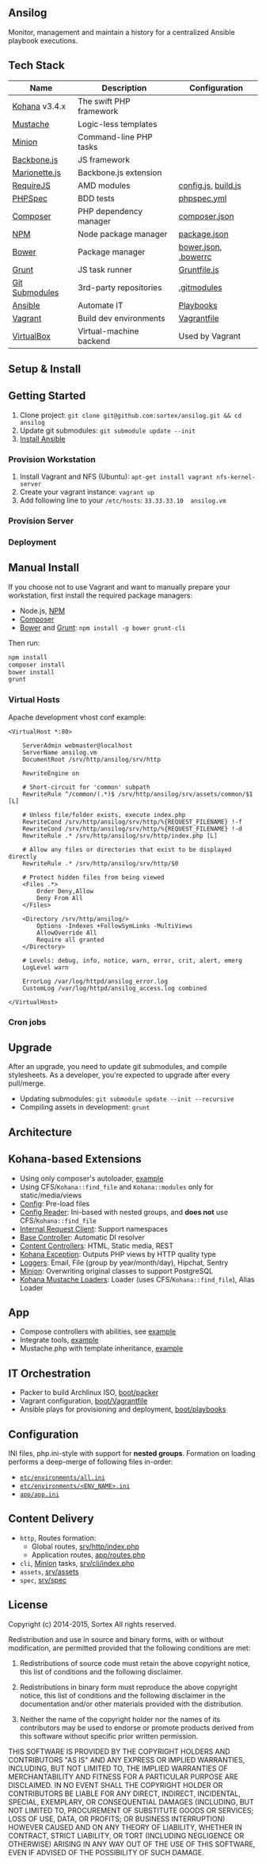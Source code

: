 Ansilog
---
Monitor, management and maintain a history for a centralized Ansible playbook
executions.

Tech Stack
---

Name             | Description             | Configuration
---------------- | ----------------------- | --------------------
[Kohana] v3.4.x  | The swift PHP framework |
[Mustache]       | Logic-less templates    |
[Minion]         | Command-line PHP tasks  |
[Backbone.js]    | JS framework            |
[Marionette.js]  | Backbone.js extension   |
[RequireJS]      | AMD modules             | [config.js](src/core/media/js/config.js), [build.js](build.js)
[PHPSpec]        | BDD tests               | [phpspec.yml](phpspec.yml)
[Composer]       | PHP dependency manager  | [composer.json](composer.json)
[NPM]            | Node package manager    | [package.json](package.json)
[Bower]          | Package manager         | [bower.json](bower.json), [.bowerrc](.bowerrc)
[Grunt]          | JS task runner          | [Gruntfile.js](Gruntfile.js)
[Git Submodules] | 3rd-party repositories  | [.gitmodules](.gitmodules)
[Ansible]        | Automate IT             | [Playbooks](boot/playbooks/)
[Vagrant]        | Build dev environments  | [Vagrantfile](boot/Vagrantfile)
[VirtualBox]     | Virtual-machine backend | Used by Vagrant

Setup & Install
---

## Getting Started
1. Clone project:
  `git clone git@github.com:sortex/ansilog.git && cd ansilog`
2. Update git submodules: `git submodule update --init`
3. [Install Ansible](http://docs.ansible.com/intro_installation.html#latest-releases-via-apt-ubuntu)

### Provision Workstation
1. Install Vagrant and NFS (Ubuntu): `apt-get install vagrant nfs-kernel-server`
2. Create your vagrant instance: `vagrant up`
3. Add following line to your `/etc/hosts`: `33.33.33.10  ansilog.vm`

### Provision Server
### Deployment

## Manual Install
If you choose not to use Vagrant and want to manually prepare your workstation,
first install the required package managers:
- Node.js, [NPM]
- [Composer]
- [Bower] and [Grunt]: `npm install -g bower grunt-cli`

Then run:
```sh
npm install
composer install
bower install
grunt
```

### Virtual Hosts
Apache development vhost conf example:
```
<VirtualHost *:80>

	ServerAdmin webmaster@localhost
	ServerName ansilog.vm
	DocumentRoot /srv/http/ansilog/srv/http

	RewriteEngine on

	# Short-circuit for 'common' subpath
	RewriteRule ^/common/(.*)$ /srv/http/ansilog/srv/assets/common/$1 [L]

	# Unless file/folder exists, execute index.php
	RewriteCond /srv/http/ansilog/srv/http/%{REQUEST_FILENAME} !-f
	RewriteCond /srv/http/ansilog/srv/http/%{REQUEST_FILENAME} !-d
	RewriteRule .* /srv/http/ansilog/srv/http/index.php [L]

	# Allow any files or directories that exist to be displayed directly
	RewriteRule .* /srv/http/ansilog/srv/http/$0

	# Protect hidden files from being viewed
	<Files .*>
		Order Deny,Allow
		Deny From All
	</Files>

	<Directory /srv/http/ansilog/>
		Options -Indexes +FollowSymLinks -MultiViews
		AllowOverride All
		Require all granted
	</Directory>

	# Levels: debug, info, notice, warn, error, crit, alert, emerg
	LogLevel warn

	ErrorLog /var/log/httpd/ansilog_error.log
	CustomLog /var/log/httpd/ansilog_access.log combined

</VirtualHost>
```

### Cron jobs

Upgrade
---
After an upgrade, you need to update git submodules, and compile stylesheets.
As a developer, you're expected to upgrade after every pull/merge.
- Updating submodules: `git submodule update --init --recursive`
- Compiling assets in development: `grunt`

Architecture
---

## Kohana-based Extensions
- Using only composer's autoloader, [example](srv/http/index.php)
- Using CFS/`Kohana::find_file` and `Kohana::modules` only for static/media/views
- [Config](src/Kohana/classes/Config.php): Pre-load files
- [Config Reader](src/Kohana/classes/Config/Ini.php): Ini-based with nested
    groups, and **does not** use CFS/`Kohana::find_file`
- [Internal Request Client](src/Kohana/classes/Request/Client/Internal.php): Support namespaces
- [Base Controller](src/Kohana/classes/Controller.php): Automatic DI resolver
- [Content Controllers](src/Kohana/classes/Controller): HTML, Static media, REST
- [Kohana Exception](src/Kohana/classes/Kohana/Exception.php): Outputs PHP views by HTTP quality type
- [Loggers](src/Kohana/classes/Log): Email, File (group by year/month/day), Hipchat, Sentry
- [Minion](src/Kohana/classes/Minion): Overwriting original classes to support PostgreSQL
- [Kohana Mustache Loaders](src/Kohana/classes/Mustache): Loader (uses CFS/`Kohana::find_file`), Alias Loader

## App
- Compose controllers with abilities, see [example](app/classes/Controller/Site/Page.php)
- Integrate tools, [example](app/classes/Tool/Profiler.php)
- Mustache.php with template inheritance, [example](app/media/templates/site)

## IT Orchestration
- Packer to build Archlinux ISO, [boot/packer](boot/packer)
- Vagrant configuration, [boot/Vagrantfile](boot/Vagrantfile)
- Ansible plays for provisioning and deployment, [boot/playbooks](boot/playbooks)

## Configuration
INI files, php.ini-style with support for **nested groups**.
Formation on loading performs a deep-merge of following files in-order:
- [`etc/environments/all.ini`](etc/environments/all.ini)
- [`etc/environments/<ENV_NAME>.ini`](etc/environments)
- [`app/app.ini`](app/app.ini)

## Content Delivery
- `http`, Routes formation:
  - Global routes, [srv/http/index.php](srv/http/index.php#L83)
  - Application routes, [app/routes.php](app/routes.php)
- `cli`, [Minion] tasks, [srv/cli/index.php](srv/cli/index.php)
- `assets`, [srv/assets](srv/assets)
- `spec`, [srv/spec](srv/spec)

License
---
Copyright (c) 2014-2015, Sortex
All rights reserved.

Redistribution and use in source and binary forms, with or without modification, are permitted provided that the following conditions are met:

1. Redistributions of source code must retain the above copyright notice, this list of conditions and the following disclaimer.

2. Redistributions in binary form must reproduce the above copyright notice, this list of conditions and the following disclaimer in the documentation and/or other materials provided with the distribution.

3. Neither the name of the copyright holder nor the names of its contributors may be used to endorse or promote products derived from this software without specific prior written permission.

THIS SOFTWARE IS PROVIDED BY THE COPYRIGHT HOLDERS AND CONTRIBUTORS "AS IS" AND ANY EXPRESS OR IMPLIED WARRANTIES, INCLUDING, BUT NOT LIMITED TO, THE IMPLIED WARRANTIES OF MERCHANTABILITY AND FITNESS FOR A PARTICULAR PURPOSE ARE DISCLAIMED. IN NO EVENT SHALL THE COPYRIGHT HOLDER OR CONTRIBUTORS BE LIABLE FOR ANY DIRECT, INDIRECT, INCIDENTAL, SPECIAL, EXEMPLARY, OR CONSEQUENTIAL DAMAGES (INCLUDING, BUT NOT LIMITED TO, PROCUREMENT OF SUBSTITUTE GOODS OR SERVICES; LOSS OF USE, DATA, OR PROFITS; OR BUSINESS INTERRUPTION) HOWEVER CAUSED AND ON ANY THEORY OF LIABILITY, WHETHER IN CONTRACT, STRICT LIABILITY, OR TORT (INCLUDING NEGLIGENCE OR OTHERWISE) ARISING IN ANY WAY OUT OF THE USE OF THIS SOFTWARE, EVEN IF ADVISED OF THE POSSIBILITY OF SUCH DAMAGE.



[Kohana]: http://kohanaframework.org/3.3/guide/
[Mustache]: https://github.com/bobthecow/mustache.php
[Minion]: https://github.com/kohana/minion
[PHPSpec]: http://www.phpspec.net/
[Composer]: https://getcomposer.org/
[NPM]: https://www.npmjs.org/
[Bower]: http://bower.io/
[Grunt]: http://gruntjs.com/
[Git Submodules]: http://git-scm.com/book/en/Git-Tools-Submodules
[RequireJS]: http://requirejs.org/
[Backbone.js]: http://backbonejs.org/
[Marionette.js]: http://marionettejs.com/
[Ansible]: http://www.ansible.com/
[Vagrant]: http://www.vagrantup.com/
[VirtualBox]: https://www.virtualbox.org/
